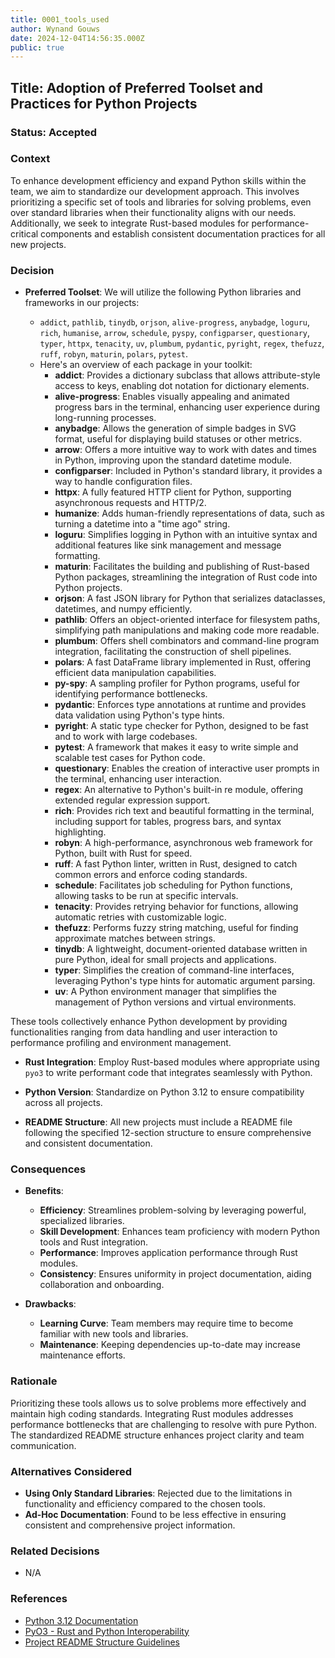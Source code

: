 ```yaml
---
title: 0001_tools_used
author: Wynand Gouws
date: 2024-12-04T14:56:35.000Z
public: true
---
```


## Title: Adoption of Preferred Toolset and Practices for Python Projects

### Status: Accepted

### Context

To enhance development efficiency and expand Python skills within the team, we aim to standardize our development approach. This involves prioritizing a specific set of tools and libraries for solving problems, even over standard libraries when their functionality aligns with our needs. Additionally, we seek to integrate Rust-based modules for performance-critical components and establish consistent documentation practices for all new projects.

### Decision

- **Preferred Toolset**: We will utilize the following Python libraries and frameworks in our projects:

  - `addict`, `pathlib`, `tinydb`, `orjson`, `alive-progress`, `anybadge`, `loguru`, `rich`, `humanise`, `arrow`, `schedule`, `pyspy`, `configparser`, `questionary`, `typer`, `httpx`, `tenacity`, `uv`, `plumbum`, `pydantic`, `pyright`, `regex`, `thefuzz`, `ruff`, `robyn`, `maturin`, `polars`, `pytest`.
  - Here's an overview of each package in your toolkit:
    - **addict**: Provides a dictionary subclass that allows attribute-style access to keys, enabling dot notation for dictionary elements.
    - **alive-progress**: Enables visually appealing and animated progress bars in the terminal, enhancing user experience during long-running processes.
    - **anybadge**: Allows the generation of simple badges in SVG format, useful for displaying build statuses or other metrics.
    - **arrow**: Offers a more intuitive way to work with dates and times in Python, improving upon the standard datetime module.
    - **configparser**: Included in Python's standard library, it provides a way to handle configuration files.
    - **httpx**: A fully featured HTTP client for Python, supporting asynchronous requests and HTTP/2.
    - **humanize**: Adds human-friendly representations of data, such as turning a datetime into a "time ago" string.
    - **loguru**: Simplifies logging in Python with an intuitive syntax and additional features like sink management and message formatting.
    - **maturin**: Facilitates the building and publishing of Rust-based Python packages, streamlining the integration of Rust code into Python projects.
    - **orjson**: A fast JSON library for Python that serializes dataclasses, datetimes, and numpy efficiently.
    - **pathlib**: Offers an object-oriented interface for filesystem paths, simplifying path manipulations and making code more readable.
    - **plumbum**: Offers shell combinators and command-line program integration, facilitating the construction of shell pipelines.
    - **polars**: A fast DataFrame library implemented in Rust, offering efficient data manipulation capabilities.
    - **py-spy**: A sampling profiler for Python programs, useful for identifying performance bottlenecks.
    - **pydantic**: Enforces type annotations at runtime and provides data validation using Python's type hints.
    - **pyright**: A static type checker for Python, designed to be fast and to work with large codebases.
    - **pytest**: A framework that makes it easy to write simple and scalable test cases for Python code.
    - **questionary**: Enables the creation of interactive user prompts in the terminal, enhancing user interaction.
    - **regex**: An alternative to Python's built-in re module, offering extended regular expression support.
    - **rich**: Provides rich text and beautiful formatting in the terminal, including support for tables, progress bars, and syntax highlighting.
    - **robyn**: A high-performance, asynchronous web framework for Python, built with Rust for speed.
    - **ruff**: A fast Python linter, written in Rust, designed to catch common errors and enforce coding standards.
    - **schedule**: Facilitates job scheduling for Python functions, allowing tasks to be run at specific intervals.
    - **tenacity**: Provides retrying behavior for functions, allowing automatic retries with customizable logic.
    - **thefuzz**: Performs fuzzy string matching, useful for finding approximate matches between strings.
    - **tinydb**: A lightweight, document-oriented database written in pure Python, ideal for small projects and applications.
    - **typer**: Simplifies the creation of command-line interfaces, leveraging Python's type hints for automatic argument parsing.
    - **uv**: A Python environment manager that simplifies the management of Python versions and virtual environments.

These tools collectively enhance Python development by providing functionalities ranging from data handling and user interaction to performance profiling and environment management.

- **Rust Integration**: Employ Rust-based modules where appropriate using `pyo3` to write performant code that integrates seamlessly with Python.

- **Python Version**: Standardize on Python 3.12 to ensure compatibility across all projects.

- **README Structure**: All new projects must include a README file following the specified 12-section structure to ensure comprehensive and consistent documentation.

### Consequences

- **Benefits**:

  - **Efficiency**: Streamlines problem-solving by leveraging powerful, specialized libraries.
  - **Skill Development**: Enhances team proficiency with modern Python tools and Rust integration.
  - **Performance**: Improves application performance through Rust modules.
  - **Consistency**: Ensures uniformity in project documentation, aiding collaboration and onboarding.

- **Drawbacks**:

  - **Learning Curve**: Team members may require time to become familiar with new tools and libraries.
  - **Maintenance**: Keeping dependencies up-to-date may increase maintenance efforts.

### Rationale

Prioritizing these tools allows us to solve problems more effectively and maintain high coding standards. Integrating Rust modules addresses performance bottlenecks that are challenging to resolve with pure Python. The standardized README structure enhances project clarity and team communication.

### Alternatives Considered

- **Using Only Standard Libraries**: Rejected due to the limitations in functionality and efficiency compared to the chosen tools.
- **Ad-Hoc Documentation**: Found to be less effective in ensuring consistent and comprehensive project information.

### Related Decisions

- N/A

### References

- [Python 3.12 Documentation](https://docs.python.org/3.12/)
- [PyO3 - Rust and Python Interoperability](https://pyo3.rs/)
- [Project README Structure Guidelines](#)
